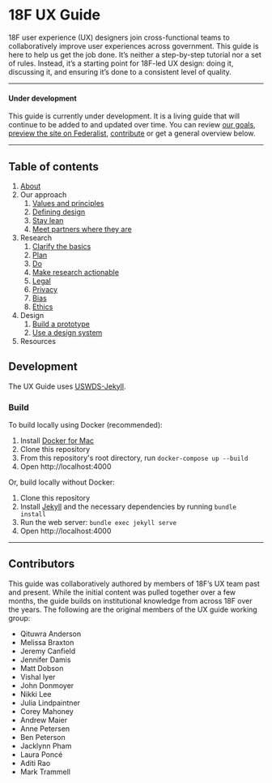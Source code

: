 # 18F UX Guide

18F user experience (UX) designers join cross-functional teams to collaboratively improve user experiences across government. This guide is here to help us get the job done. It’s neither a step-by-step tutorial nor a set of rules. Instead, it’s a starting point for 18F-led UX design: doing it, discussing it, and ensuring it’s done to a consistent level of quality.

---

#### Under development

This guide is currently under development. It is a living guide that will continue to be added to and updated over time. You can review [our goals](https://github.com/18F/ux-guide/wiki/Goals), [preview the site on Federalist](https://federalist-48b3228b-0241-4802-9442-e08ff5c3e680.app.cloud.gov/site/18f/ux-guide/), [contribute](https://github.com/18F/ux-guide/blob/master/CONTRIBUTING.md) or get a general overview below.

---

## Table of contents

1. [About](https://github.com/18F/ux-guide/blob/master/_pages/about.md)
1. Our approach
    1. [Values and principles](https://github.com/18F/ux-guide/blob/master/_pages/our-approach/values-and-principles.md)
    1. [Defining design](https://github.com/18F/ux-guide/blob/master/_pages/our-approach/defining-design.md)
    1. [Stay lean](https://github.com/18F/ux-guide/blob/master/_pages/our-approach/stay-lean.md)
    1. [Meet partners where they are](https://github.com/18F/ux-guide/blob/master/_pages/our-approach/meet-people-where-they-are.md)
1. Research
    1. [Clarify the basics](https://github.com/18F/ux-guide/blob/master/_pages/research/clarify-the-basics.md)
    1. [Plan](https://github.com/18F/ux-guide/blob/master/_pages/research/plan.md)
    1. [Do](https://github.com/18F/ux-guide/blob/master/_pages/research/do.md)
    1. [Make research actionable](https://github.com/18F/ux-guide/blob/master/_pages/research/make-research-actionable.md)
    1. [Legal](https://github.com/18F/ux-guide/blob/master/_pages/research/legal.md)
    1. [Privacy](https://github.com/18F/ux-guide/blob/master/_pages/research/privacy.md)
    1. [Bias](https://github.com/18F/ux-guide/blob/master/_pages/research/bias.md)
    1. [Ethics](https://github.com/18F/ux-guide/blob/master/_pages/research/ethics.md)
1. Design 
    1. [Build a prototype](https://github.com/18F/ux-guide/blob/master/_pages/design/build-a-prototype.md)
    1. [Use a design system](https://github.com/18F/ux-guide/blob/master/_pages/design/use-a-design-system.md)
1. Resources

## Development
The UX Guide uses [USWDS-Jekyll](https://github.com/18F/uswds-jekyll).


### Build

To build locally using Docker (recommended):

1. Install [Docker for Mac](https://docs.docker.com/desktop/install/mac-install/)
1. Clone this repository
1. From this repository's root directory, run `docker-compose up --build`
1. Open http://localhost:4000

Or, build locally without Docker:

1. Clone this repository
1. Install [Jekyll](http://jekyllrb.com/) and the necessary dependencies by running `bundle install`
1. Run the web server: `bundle exec jekyll serve`
1. Open http://localhost:4000



---

## Contributors

This guide was collaboratively authored by members of 18F’s UX team past and present. While the initial content was pulled together over a few months, the guide builds on institutional knowledge from across 18F over the years. The following are the original members of the UX guide working group: 

- Qituwra Anderson
- Melissa Braxton
- Jeremy Canfield
- Jennifer Damis
- Matt Dobson
- Vishal Iyer
- John Donmoyer
- Nikki Lee
- Julia Lindpaintner
- Corey Mahoney
- Andrew Maier
- Anne Petersen
- Ben Peterson
- Jacklynn Pham
- Laura Poncé
- Aditi Rao
- Mark Trammell

